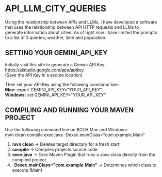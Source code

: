 # API_LLM_CITY_QUERIES
Using the relationship between APIs and LLMs, I have developed a software that uses the relationship between API HTTP requests and LLMs to generate information about cities. As of right now I have limited the prompts to a list of 3 queries; weather, time and population.

## SETTING YOUR GEMINI_API_KEY
Initially visit this site to generate a Gemini API Key: https://aistudio.google.com/app/apikey <br>
(Save the API Key in a secure location)

Then set your API Key using the following command line:<br>
**Mac:** export GEMINI_API_KEY="YOUR_API_KEY" <br>
**Windows:** set GEMINI_API_KEY="YOUR_API_KEY"

## COMPILING AND RUNNING YOUR MAVEN PROJECT
Use the following command line on BOTH Mac and Windows: <br>
mvn clean compile exec:java -Dexec.mainClass="com.example.Main"

1. **mvn clean** -> Deletes target directory for a fresh start
2. **compile** -> Compiles projects source code
3. **exec:java** -> Exec Maven Plugin that runs a Java class directly from the compiled project
4. **-Dexec.mainClass="com.example.Main"** -> Determines which class to execute (Main) 

